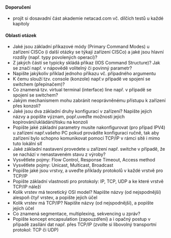 #### Doporučení

- projít si dosavadní část akademie netacad.com vč. dílčích testů u každé kapitoly

#### Oblasti otázek

- Jaké jsou základní příkazové módy (Primary Command Modes) u zařízení CISCo (i další otázky se týkají zařízení CISCo) a jaké jsou hlavní rozdíly (např. typy povolených operací)?
- Z jakých částí se typicky skládá příkaz (IOS Command Structure)? Jak se značí např. v nápovědě volitelný či povinný parametr?
- Napište jakýkoliv příklad jednoho příkazu vč. případného argumentu
- K čemu slouží tzv. console (konzole) např.v případě ve spojení se switchem (přepínačem)?
- Co znamená tzv. virtual terminal (interface) line např. v případě se spojení se switchem?
- Jakým mechanismem mohu zabránit neoprávněnému přístupu k zařízení přes konzoli?
- Jaké jsou dva základní druhy konfigurací v zařízení? Napište jejich názvy a popište význam, popř.uveďte možnosti jejich kopírování/ukládání/tisku na konzoli
- Popište jaké základní parametry musíte nakonfigurovat (pro případ IPV4) u zařízení např.vašeho PC pokud provádíte konfiguraci ručně, tak aby zařízení bylo schopno komunikovat pomocí TCP/IP v rámci sítě i mimo tuto lokální síť
- Jaké základní nastavení provedete u zařízení např. switche v případě, že se nachází v nenastaveném stavu z výroby?
- Vysvětlete pojmy: Flow Control, Response Timeout, Access method
- Vysvětlete pojmy: Unicast, Multicast, Broadcast
- Popište jaké jsou vrstvy, a uveďte příklady protokolů v každé vrstvě pro TCP/IP
- Popište základní vlastnosti pro protokoly: IP, TCP, UDP a ke které vrstvě TCP/IP náleží
- Kolik vrstev má teoretický OSI model? Napište názvy (od nejspodnější) alespoň čtyř vrstev, a popište jejich účel
- Kolik vrstev má TCP/IP? Napište názvy (od nejspodnější), a popište jejich účel
- Co znamená segmentace, multiplexing, sekvencing u zpráv?
- Popište koncept encapsulation (zapouzdření) a i opačný postup v případě zasílání dat např. přes TCP/IP (zvolte si libovolný transportní protokol: TCP či UDP)